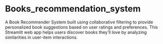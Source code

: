 # Books_recommendation_system
A Book Recommender System built using collaborative filtering to provide personalized book suggestions based on user ratings and preferences. This Streamlit web app helps users discover books they’ll love by analyzing similarities in user-item interactions.
